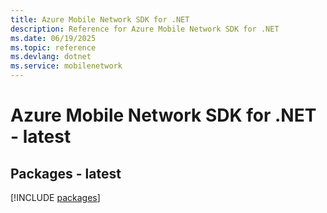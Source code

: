 ```yaml
---
title: Azure Mobile Network SDK for .NET
description: Reference for Azure Mobile Network SDK for .NET
ms.date: 06/19/2025
ms.topic: reference
ms.devlang: dotnet
ms.service: mobilenetwork
---
```

# Azure Mobile Network SDK for .NET - latest
## Packages - latest
[!INCLUDE [packages](mobile-network-index.md)]